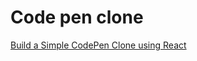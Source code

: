 # Code pen clone

[Build a Simple CodePen Clone using React](https://nabendu82.medium.com/build-a-simple-codepen-clone-using-react-ed82a4a1facf)